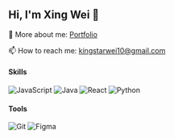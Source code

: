 ## Hi, I'm Xing Wei 👋


👦 More about me: [Portfolio](https://moley456.github.io/)

📫 How to reach me: [kingstarwei10@gmail.com](mailto:kingstarwei10@gmail.com)


#### Skills
![JavaScript](https://img.shields.io/badge/Code-JavaScript-Red/?logo=Javascript)
![Java](https://img.shields.io/badge/Code-Java-Red/?logo=Java) 
![React](https://img.shields.io/badge/Code-React-Red/?logo=React)
![Python](https://img.shields.io/badge/Code-Python-Red/?logo=Python)

#### Tools
![Git](https://img.shields.io/badge/Tools-Git-Red/?logo=Git)
![Figma](https://img.shields.io/badge/Tools-Figma-Red/?logo=Figma)
